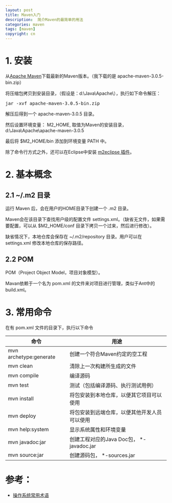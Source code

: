 ```yaml
---
layout: post
title: Maven入门
description:  简介Maven的最简单的用法
categories: maven
tags: [maven]
copyright: cn
---
```


# 1. 安装

从[Apache Maven](http://maven.apache.org/download.cgi)下载最新的Maven版本。（我下载的是 apache-maven-3.0.5-bin.zip）

将压缩包拷贝到安装目录，（假设是：d:\Java\Apache\），执行如下命令解压：
<pre>
jar -xvf apache-maven-3.0.5-bin.zip
</pre>

解压后得到一个 apache-maven-3.0.5 目录。

然后设置环境变量： M2_HOME, 取值为Maven的安装目录， d:\Java\Apache\apache-maven-3.0.5 

最后将 $M2_HOME/bin 添加到环境变量 PATH 中。

除了命令行方式之外，还可以在Eclipse中安装 [m2eclipse 插件](http://www.sonatype.org/m2eclipse/)。

# 2. 基本概念

## 2.1 ~/.m2 目录

运行 Maven 后，会在用户的HOME目录下创建一个 .m2 目录。

Maven会在该目录下查找用户级的配置文件 settings.xml。（缺省无文件，如果需要配置，可以从 $M2_HOME/conf 目录下拷贝一个过来，然后进行修改）。

缺省情况下，本地仓库会保存在 ~/.m2/repository 目录。用户可以在 settings.xml 修改本地仓库的保存路径。

## 2.2 POM

POM（Project Object Model，项目对象模型）。

Mavan依赖于一个名为 pom.xml 的文件来对项目进行管理，类似于Ant中的build.xml。



# 3. 常用命令

在有 pom.xml 文件的目录下，执行以下命令
<table width="100%">
    <thead>
        <tr><th>命令</th><th>用途</th></tr>
    </thead>
    <tbody>
        <tr><td>mvn archetype:generate</td><td>创建一个符合Maven约定的空工程</td></tr>
        <tr><td>mvn clean</td><td>清除上一次构建所生成的文件</td></tr>
        <tr><td>mvn compile</td><td>编译源码</td></tr>
        <tr><td>mvn test</td><td>测试（包括编译源码、执行测试用例）</td></tr>
        <tr><td>mvn install</td><td>将包安装到本地仓库，以便其它项目可以使用</td></tr>
        <tr><td>mvn deploy</td><td>将包安装到远端仓库，以便其他开发人员可以使用</td></tr>
        <tr><td>mvn help:system</td><td>显示系统属性和环境变量</td></tr>
        <tr><td>mvn javadoc:jar</td><td>创建工程对应的Java Doc包， *-javadoc.jar </td></tr>
        <tr><td>mvn source:jar</td><td>创建源码包， *-sources.jar </td></tr>
    </tbody>
</table>

# 参考：

* [操作系统常用术语](/2013/03/14/os-common.html)
